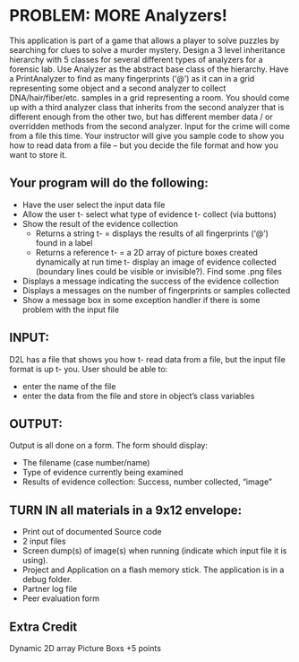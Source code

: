 # PROBLEM: MORE Analyzers!
This application is part of a game that allows a player to solve puzzles by searching for clues to solve a
murder mystery. Design a 3 level inheritance hierarchy with 5 classes for several different types of analyzers
for a forensic lab. Use Analyzer as the abstract base class of the hierarchy. Have a PrintAnalyzer to find as many
fingerprints (‘@’) as it can in a grid representing some object and a second analyzer to collect DNA/hair/fiber/etc.
samples in a grid representing a room. You should come up with a third analyzer class that inherits from the
second analyzer that is different enough from the other two, but has different member data / or overridden
methods from the second analyzer. Input for the crime will come from a file this time. Your instructor will give
you sample code to show you how to read data from a file – but you decide the file format and how you want to
store it. 
## Your program will do the following:
-  Have the user select the input data file
-  Allow the user t-  select what type of evidence t-  collect (via buttons)
-  Show the result of the evidence collection
   -  Returns a string t-  = displays the results of all fingerprints (‘@’) found in a label
   -  Returns a reference t-  = a 2D array of picture boxes created dynamically at run time t-  display an image of evidence collected (boundary lines could be visible or invisible?). Find some .png files
-  Displays a message indicating the success of the evidence collection
-  Displays a messages on the number of fingerprints or samples collected
-  Show a message box in some exception handler if there is some problem with the input file
## INPUT: 
D2L has a file that shows you how t-  read data from a file, but the input file format is up t-  you. User
should be able to:
-  enter the name of the file
-  enter the data from the file and store in object’s class variables
## OUTPUT: 
Output is all done on a form. The form should display:
-  The filename (case number/name)
-  Type of evidence currently being examined
-  Results of evidence collection: Success, number collected, “image”
## TURN IN all materials in a 9x12 envelope:
-  Print out of documented Source code
-  2 input files
-  Screen dump(s) of image(s) when running (indicate which input file it is using).
-  Project and Application on a flash memory stick. The application is in a debug folder.
-  Partner log file
-  Peer evaluation form
## Extra Credit
Dynamic 2D array Picture Boxs 
+5 points
